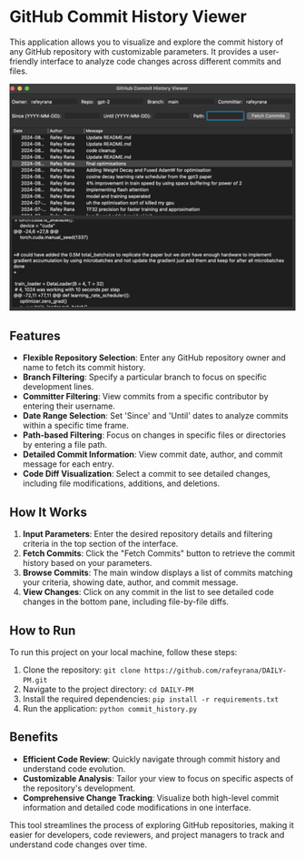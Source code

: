 # GitHub Commit History Viewer

This application allows you to visualize and explore the commit history of any GitHub repository with customizable parameters. It provides a user-friendly interface to analyze code changes across different commits and files.

![GitHub Commit History Viewer Interface](GUI.png)

## Features

- **Flexible Repository Selection**: Enter any GitHub repository owner and name to fetch its commit history.
- **Branch Filtering**: Specify a particular branch to focus on specific development lines.
- **Committer Filtering**: View commits from a specific contributor by entering their username.
- **Date Range Selection**: Set 'Since' and 'Until' dates to analyze commits within a specific time frame.
- **Path-based Filtering**: Focus on changes in specific files or directories by entering a file path.
- **Detailed Commit Information**: View commit date, author, and commit message for each entry.
- **Code Diff Visualization**: Select a commit to see detailed changes, including file modifications, additions, and deletions.

## How It Works

1. **Input Parameters**: Enter the desired repository details and filtering criteria in the top section of the interface.
2. **Fetch Commits**: Click the "Fetch Commits" button to retrieve the commit history based on your parameters.
3. **Browse Commits**: The main window displays a list of commits matching your criteria, showing date, author, and commit message.
4. **View Changes**: Click on any commit in the list to see detailed code changes in the bottom pane, including file-by-file diffs.


## How to Run

To run this project on your local machine, follow these steps:

1. Clone the repository: `git clone https://github.com/rafeyrana/DAILY-PM.git`
2. Navigate to the project directory: `cd DAILY-PM`
3. Install the required dependencies: `pip install -r requirements.txt`
4. Run the application: `python commit_history.py`

## Benefits

- **Efficient Code Review**: Quickly navigate through commit history and understand code evolution.
- **Customizable Analysis**: Tailor your view to focus on specific aspects of the repository's development.
- **Comprehensive Change Tracking**: Visualize both high-level commit information and detailed code modifications in one interface.

This tool streamlines the process of exploring GitHub repositories, making it easier for developers, code reviewers, and project managers to track and understand code changes over time.